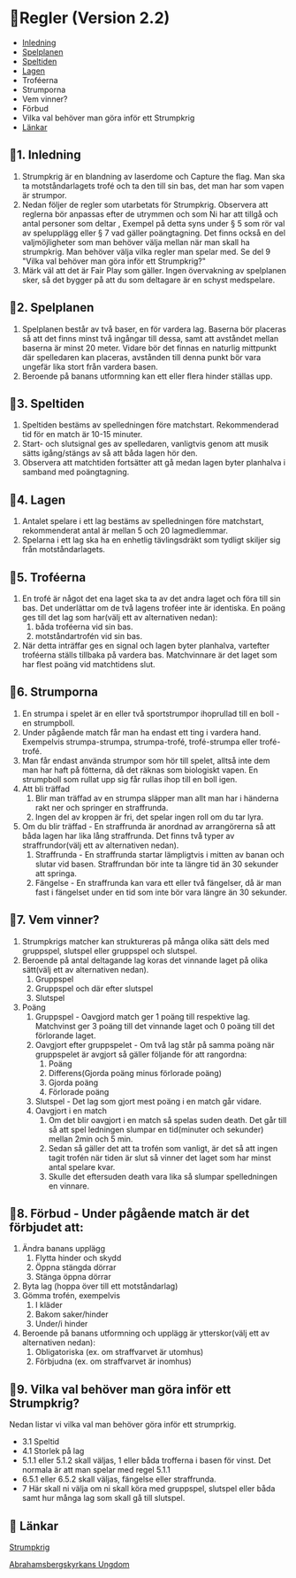 # :socks:Regler (Version 2.2)

- [Inledning](#socks1-inledning)
- [Spelplanen](#socks2-spelplanen)
- [Speltiden](#socks3-Speltiden)
- [Lagen](#socks4-Lagen)
- Troféerna
- Strumporna
- Vem vinner?
- Förbud
- Vilka val behöver man göra inför ett Strumpkrig
- [Länkar](#socks-länkar)

## :socks:1. Inledning
1. Strumpkrig är en blandning av laserdome och Capture the flag. Man ska ta motståndarlagets trofé och ta den till sin bas, det man har som vapen är strumpor.
2. Nedan följer de regler som utarbetats för Strumpkrig. Observera att reglerna bör anpassas efter de utrymmen och som Ni har att tillgå och antal personer som deltar , Exempel på detta syns under § 5 som rör val av spelupplägg eller § 7 vad gäller poängtagning. Det finns också en del valjmöjligheter som man behöver välja mellan när man skall ha strumpkrig. Man behöver välja vilka regler man spelar med. Se del 9 "Vilka val behöver man göra inför ett Strumpkrig?"
4. Märk väl att det är Fair Play som gäller. Ingen övervakning av spelplanen sker, så det bygger på att du som deltagare är en schyst medspelare.
## :socks:2. Spelplanen
1. Spelplanen består av två baser, en för vardera lag. Baserna bör placeras så att det finns minst två ingångar till dessa, samt att avståndet mellan baserna är minst 20 meter. Vidare bör det finnas en naturlig mittpunkt där spelledaren kan placeras, avstånden till denna punkt bör vara ungefär lika stort från vardera basen.
2. Beroende på banans utformning kan ett eller flera hinder ställas upp.
## :socks:3. Speltiden
1. Speltiden bestäms av spelledningen före matchstart. Rekommenderad tid för en match är 10-15 minuter.
2. Start- och slutsignal ges av spelledaren, vanligtvis genom att musik sätts igång/stängs av så att båda lagen hör den.
3. Observera att matchtiden fortsätter att gå medan lagen byter planhalva i samband med poängtagning.
## :socks:4. Lagen
1. Antalet spelare i ett lag bestäms av spelledningen före matchstart, rekommenderat antal är mellan 5 och 20 lagmedlemmar.
2. Spelarna i ett lag ska ha en enhetlig tävlingsdräkt som tydligt skiljer sig från motståndarlagets.
## :socks:5. Troféerna
1. En trofé är något det ena laget ska ta av det andra laget och föra till sin bas. Det underlättar om de två lagens troféer inte är identiska. En poäng ges till det lag som har(välj ett av alternativen nedan):
    1. båda troféerna vid sin bas.
    2. motståndartrofén vid sin bas.
2. När detta inträffar ges en signal och lagen byter planhalva, vartefter troféerna ställs tillbaka på vardera bas. Matchvinnare är det laget som har flest poäng vid matchtidens slut.
## :socks:6. Strumporna
1. En strumpa i spelet är en eller två sportstrumpor ihoprullad till en boll - en strumpboll.
2. Under pågående match får man ha endast ett ting i vardera hand. Exempelvis strumpa-strumpa, strumpa-trofé, trofé-strumpa eller trofé-trofé.
3. Man får endast använda strumpor som hör till spelet, alltså inte dem man har haft på fötterna, då det räknas som biologiskt vapen. En strumpboll som rullat upp sig får rullas ihop till en boll igen.
4. Att bli träffad
    1.  Blir man träffad av en strumpa släpper man allt man har i händerna rakt ner och springer en straffrunda.
    2. Ingen del av kroppen är fri, det spelar ingen roll om du tar lyra.
5. Om du blir träffad - En straffrunda är anordnad av arrangörerna så att båda lagen har lika lång straffrunda. Det finns två typer av straffrundor(välj ett av alternativen nedan).
    1. Straffrunda - En straffrunda startar lämpligtvis i mitten av banan och slutar vid basen. Straffrundan bör inte ta längre tid än 30 sekunder att springa.
    2. Fängelse - En straffrunda kan vara ett eller två fängelser, då är man fast i fängelset under en tid som inte bör vara längre än 30 sekunder.
## :socks:7. Vem vinner?
1. Strumpkrigs matcher kan struktureras på många olika sätt dels med gruppspel, slutspel eller gruppspel och slutspel.
2. Beroende på antal deltagande lag koras det vinnande laget på olika sätt(välj ett av alternativen nedan).
    1. Gruppspel
    2. Gruppspel och där efter slutspel
    3. Slutspel
3. Poäng
    1. Gruppspel - Oavgjord match ger 1 poäng till respektive lag. Matchvinst ger 3 poäng till det vinnande laget och 0 poäng till det förlorande laget.
    2. Oavgjort efter gruppspelet - Om två lag står på samma poäng när gruppspelet är avgjort så gäller följande för att rangordna:
        1. Poäng
        2. Differens(Gjorda poäng minus förlorade poäng)
        3. Gjorda poäng
        4. Förlorade poäng
    3. Slutspel - Det lag som gjort mest poäng i en match går vidare.
    4. Oavgjort i en match
        1. Om det blir oavgjort i en match så spelas suden death. Det går till så att spel ledningen slumpar en tid(minuter och sekunder) mellan 2min och 5 min.
        2. Sedan så gäller det att ta trofén som vanligt, är det så att ingen tagit trofén när tiden är slut så vinner det laget som har minst antal spelare kvar.
        3. Skulle det eftersuden death vara lika så slumpar spelledningen en vinnare.
## :socks:8. Förbud - Under pågående match är det förbjudet att:
1. Ändra banans upplägg
    1. Flytta hinder och skydd
    2. Öppna stängda dörrar
    3. Stänga öppna dörrar
2. Byta lag (hoppa över till ett motståndarlag)
3. Gömma trofén, exempelvis
    1. I kläder
    2. Bakom saker/hinder
    3. Under/i hinder
4. Beroende på banans utformning och upplägg är ytterskor(välj ett av alternativen nedan):
    1. Obligatoriska (ex. om straffvarvet är utomhus)
    2. Förbjudna (ex. om straffvarvet är inomhus)

## :socks:9. Vilka val behöver man göra inför ett Strumpkrig?
Nedan listar vi vilka val man behöver göra inför ett strumprkig.
- 3.1 Speltid
- 4.1 Storlek på lag
- 5.1.1 eller 5.1.2 skall väljas, 1 eller båda trofferna i basen för vinst. Det normala är att man spelar med regel 5.1.1
- 6.5.1 eller 6.5.2 skall väljas, fängelse eller straffrunda.
- 7 Här skall ni välja om ni skall köra med gruppspel, slutspel eller båda samt hur många lag som  skall gå till slutspel.

## :socks: Länkar
[Strumpkrig](https://strumpkrig.se)

[Abrahamsbergskyrkans Ungdom](https://abraung.se)
